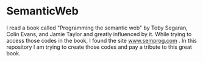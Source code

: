 # SemanticWeb
I read a book called "Programming the semantic web" by Toby Segaran, Colin Evans, and Jamie Taylor and greatly influenced by it. While trying to access those codes in the book, I found the site www.semprog.com . In this repository I am trying to create those codes and pay a tribute to this great book.


